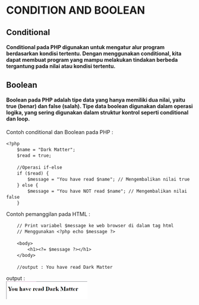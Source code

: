 # CONDITION AND BOOLEAN

## Conditional
#### Conditional pada PHP digunakan untuk mengatur alur program berdasarkan kondisi tertentu. Dengan menggunakan conditional, kita dapat membuat program yang mampu melakukan tindakan berbeda tergantung pada nilai atau kondisi tertentu.


## Boolean
#### Boolean pada PHP adalah tipe data yang hanya memiliki dua nilai, yaitu true (benar) dan false (salah). Tipe data boolean digunakan dalam operasi logika, yang sering digunakan dalam struktur kontrol seperti conditional dan loop.

Contoh conditional dan Boolean pada PHP :
```
<?php
    $name = "Dark Matter";
    $read = true;

    //Operasi if-else
    if ($read) {
        $message = "You have read $name"; // Mengembalikan nilai true
    } else {
        $message = "You have NOT read $name"; // Mengembalikan nilai false
    }
```

Contoh pemanggilan pada HTML :
```
    // Print variabel $message ke web browser di dalam tag html
    // Menggunakan <?php echo $message ?> 
    
    <body>
        <h1><?= $message ?></h1>
    </body>
    
    //output : You have read Dark Matter
```
output :<br>
<img src="condition.png" alt="img" style="zoom:50%;" />




